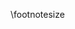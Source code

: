 <!-- Copyright (C) 2023  Kevin Sandom -->
<!-- Make the text small from now on. Best used in a block or column. -->
<!-- Read more: https://www.overleaf.com/learn/latex/Font_sizes%2C_families%2C_and_styles -->
\footnotesize
